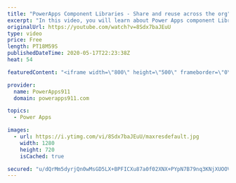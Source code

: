 ```yaml
---
title: "PowerApps Component Libraries - Share and reuse across the org"
excerpt: "In this video, you will learn about Power Apps component Libraries and how you can use them to build and publish components that can be used across the company. This is the consistency solution you have been looking for.  Link to introduction to PowerApps components if you need ithttps://www.youtube.com/watch?v=AqZkUQ78e50"
originalUrl: https://youtube.com/watch?v=8Sdx7baJEuU
type: video
price: Free
length: PT18M59S
publishedDateTime: 2020-05-17T22:23:38Z
heat: 54

featuredContent: "<iframe width=\"800\" height=\"500\" frameborder=\"0\" src=\"https://www.youtube.com/embed/8Sdx7baJEuU\" allow=\"accelerometer; autoplay; encrypted-media; gyroscope; picture-in-picture\" allowfullscreen></iframe>"

provider:
  name: PowerApps911
  domain: powerapps911.com

topics:
  - Power Apps

images:
  - url: https://i.ytimg.com/vi/8Sdx7baJEuU/maxresdefault.jpg
    width: 1280
    height: 720
    isCached: true

secured: "u/dQrMm5dyrjQn0wMsGD5LX+BPFICXu87a0f02XNX+PYpN7B79nq3KNjXUOOVbWN3y3wL4jUewSOsEOJaTm7aphBLl6n3MTaqXoyCYqmJ94FCHfkdEWZtx3GA00kR1LOBJCbuYuQFAkyyQhuYczWjWsm+m2oJVCEqJOk7DIFX+WQVxTmGNbLi4ErRY+26lPmDCyRnxOsy/2TNNiR4td3Rg2H0dIHSjh6epPrMuaO8k76ShD9lQqyz0E8tHOkvwE9z8BQ2gz46dCTel23q+X20XPOHHpfqmTvxSm0RvNtm4sJ6lrqe1xrW+t4o/LYMgt5olGBV/xiuUX7wXIWfZKHcwBusAdBeNGvLEwRcUkGcu5S9FjDNJvJf14c8j6iKYywMe6BOR1l7Wk8J43QgGkRV/iAOBIEXxP/wduaSSdUCH4=;RgUJafjGLZ0Oqsuyzi04Sw=="
---
```


